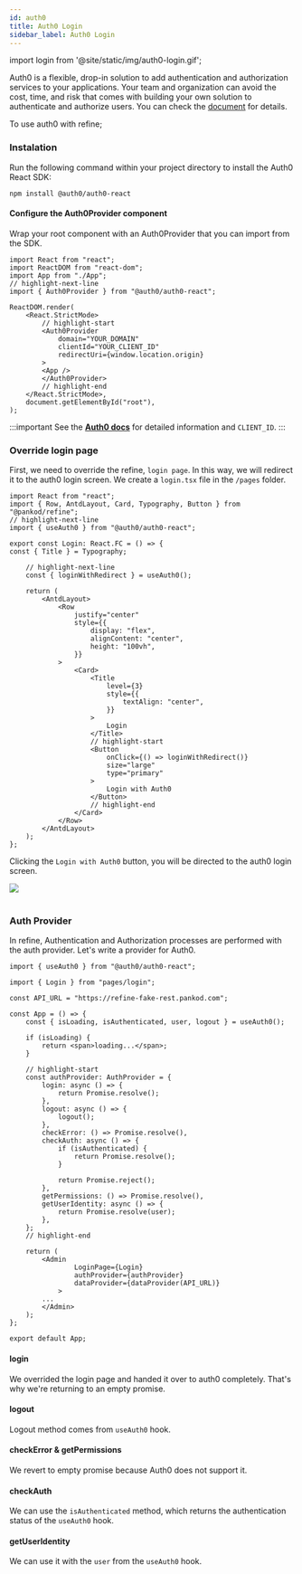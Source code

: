 ```yaml
---
id: auth0
title: Auth0 Login
sidebar_label: Auth0 Login
---
```


import login from '@site/static/img/auth0-login.gif';


Auth0 is a flexible, drop-in solution to add authentication and authorization services to your applications. Your team and organization can avoid the cost, time, and risk that comes with building your own solution to authenticate and authorize users. You can check the [document](https://auth0.com/docs) for details.

To use auth0 with refine;

### Instalation

Run the following command within your project directory to install the Auth0 React SDK:

```
npm install @auth0/auth0-react
```

#### Configure the Auth0Provider component

Wrap your root component with an Auth0Provider that you can import from the SDK.

```tsx title="index.tsx"
import React from "react";
import ReactDOM from "react-dom";
import App from "./App";
// highlight-next-line
import { Auth0Provider } from "@auth0/auth0-react";

ReactDOM.render(
    <React.StrictMode>
        // highlight-start
        <Auth0Provider
            domain="YOUR_DOMAIN"
            clientId="YOUR_CLIENT_ID"
            redirectUri={window.location.origin}
        >
        <App />
        </Auth0Provider>
        // highlight-end
    </React.StrictMode>,
    document.getElementById("root"),
);
```

:::important
See the [**Auth0 docs**](https://auth0.com/docs) for detailed information and `CLIENT_ID`.
:::


### Override login page

First, we need to override the refine, `login page`. In this way, we will redirect it to the auth0 login screen. We create a `login.tsx` file in the `/pages` folder.

```tsx title="/pages/login.tsx"
import React from "react";
import { Row, AntdLayout, Card, Typography, Button } from "@pankod/refine";
// highlight-next-line
import { useAuth0 } from "@auth0/auth0-react";

export const Login: React.FC = () => {
const { Title } = Typography;

    // highlight-next-line
    const { loginWithRedirect } = useAuth0();

    return (
        <AntdLayout>
            <Row
                justify="center"
                style={{
                    display: "flex",
                    alignContent: "center",
                    height: "100vh",
                }}
            >
                <Card>
                    <Title
                        level={3}
                        style={{
                            textAlign: "center",
                        }}
                    >
                        Login
                    </Title>
                    // highlight-start
                    <Button
                        onClick={() => loginWithRedirect()}
                        size="large"
                        type="primary"
                    >
                        Login with Auth0
                    </Button>
                    // highlight-end
                </Card>
            </Row>
        </AntdLayout>
    );
};
```

Clicking the `Login with Auth0` button, you will be directed to the auth0 login screen.

<div style={{textAlign: "center"}}>
    <img src={login} />
</div>
<br/>

### Auth Provider

In refine, Authentication and Authorization processes are performed with the auth provider. Let's write a provider for Auth0.

```tsx title="App.tsx"
import { useAuth0 } from "@auth0/auth0-react";

import { Login } from "pages/login";

const API_URL = "https://refine-fake-rest.pankod.com";

const App = () => {
    const { isLoading, isAuthenticated, user, logout } = useAuth0();

    if (isLoading) {
        return <span>loading...</span>;
    }

    // highlight-start
    const authProvider: AuthProvider = {
        login: async () => {
            return Promise.resolve();
        },
        logout: async () => {
            logout();
        },
        checkError: () => Promise.resolve(),
        checkAuth: async () => {
            if (isAuthenticated) {
                return Promise.resolve();
            }

            return Promise.reject();
        },
        getPermissions: () => Promise.resolve(),
        getUserIdentity: async () => {
            return Promise.resolve(user);
        },
    };
    // highlight-end

    return (
        <Admin
                LoginPage={Login}
                authProvider={authProvider}
                dataProvider={dataProvider(API_URL)}
            >
        ...
        </Admin>
    );
};

export default App;
```

#### login

We overrided the login page and handed it over to auth0 completely. That's why we're returning to an empty promise.

#### logout

Logout method comes from `useAuth0` hook.

#### checkError & getPermissions

We revert to empty promise because Auth0 does not support it.

#### checkAuth

We can use the `isAuthenticated` method, which returns the authentication status of the `useAuth0` hook.

#### getUserIdentity

We can use it with the `user` from the `useAuth0` hook.

